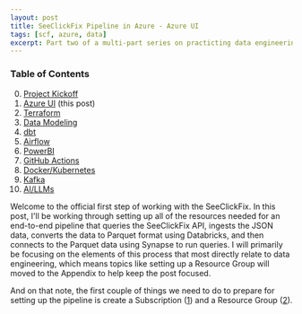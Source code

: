 ```yaml
---
layout: post
title: SeeClickFix Pipeline in Azure - Azure UI
tags: [scf, azure, data]
excerpt: Part two of a multi-part series on practicting data engineering skills with SeeClickFix data.
---
```


### Table of Contents
0. [Project Kickoff](https://tibblesnbits.com/scf-kickoff/)  
1. [Azure UI](https://tibblesnbits.com/scf-azure-ui) (this post)  
2. [Terraform](https://tibblesnbits.com/scf-terraform)  
3. [Data Modeling](https://tibblesnbits.com/scf-data-modeling)  
4. [dbt](https://tibblesnbits.com/scf-dbt)  
5. [Airflow](https://tibblesnbits.com/scf-airflow)  
6. [PowerBI](https://tibblesnbits.com/scf-powerbi)  
7. [GitHub Actions](https://tibblesnbits.com/scf-github-actions)  
8. [Docker/Kubernetes](https://tibblesnbits.com/scf-docker-kubernetes)  
9. [Kafka](https://tibblesnbits.com/scf-kafka)  
10. [AI/LLMs](https://tibblesnbits.com/scf-ai)  

Welcome to the official first step of working with the SeeClickFix. In this post, I'll be working through setting up all of the resources needed for an end-to-end pipeline that queries the SeeClickFix API, ingests the JSON data, converts the data to Parquet format using Databricks, and then connects to the Parquet data using Synapse to run queries. I will primarily be focusing on the elements of this process that most directly relate to data engineering, which means topics like setting up a Resource Group will moved to the Appendix to help keep the post focused.

And on that note, the first couple of things we need to do to prepare for setting up the pipeline is create a Subscription ([1](/appendix/create-azure-subscription)) and a Resource Group ([2](/appendix/create-azure-resource-group)). 
